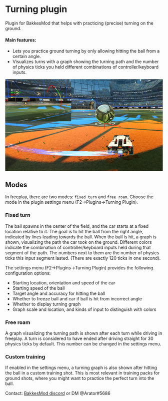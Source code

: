 # Turning plugin

Plugin for BakkesMod that helps with practicing (precise) turning on the ground.

#### Main features:
- Lets you practice ground turning by only allowing hitting the ball from a certain angle.
- Visualizes turns with a graph showing the turning path and the number of physics ticks you held different combinations of controller/keyboard inputs.

![alt text](img/thumbnail.png)


## Modes
In freeplay, there are two modes: `fixed turn` and `free roam`. Choose the mode in the plugin settings menu (F2->Plugins->Turning Plugin).
### Fixed turn
The ball spawns in the center of the field, and the car starts at a fixed location relative to it. The goal is to hit the ball from the right angle, indicated by lines leading towards the ball.
When the ball is hit, a graph is shown, visualizing the path the car took on the ground. Different colors indicate the combination of controller/keyboard inputs held during that segment of the path. The numbers next to them are the number of physics ticks this input segment lasted. (There are exactly 120 ticks in one second).

The settings menu (F2->Plugins->Turning Plugin) provides the following configuration options:
- Starting location, orientation and speed of the car
- Starting speed of the ball
- Target angle and accuracy for hitting the ball
- Whether to freeze ball and car if ball is hit from incorrect angle
- Whether to display turning graph
- Graph scale and location, and kinds of input to distinguish with colors

### Free roam
A graph visualizing the turning path is shown after each turn while driving in freeplay. A turn is considered to have ended after driving straight for 30 physics ticks by default. This number can be changed in the settings menu.

### Custom training
If enabled in the settings menu, a turning graph is also shown after hitting the ball in a custom training shot. This is most relevant in training packs for ground shots, where you might want to practice the perfect turn into the ball.

Contact: [BakkesMod discord](http://discord.gg/HsM6kAR) or DM @Arator#5686
